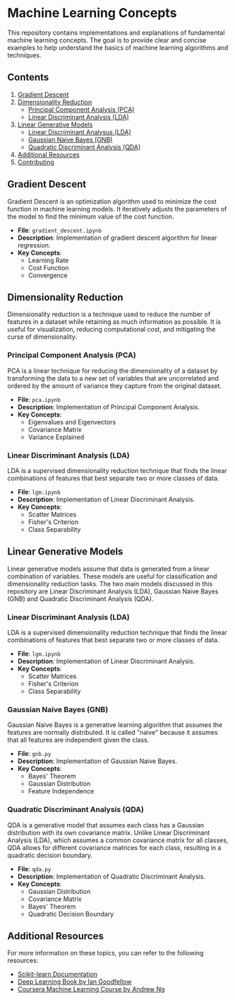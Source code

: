 # Machine Learning Concepts

This repository contains implementations and explanations of fundamental machine learning concepts. The goal is to provide clear and concise examples to help understand the basics of machine learning algorithms and techniques.

## Contents

1. [Gradient Descent](#gradient-descent)
2. [Dimensionality Reduction](#dimensionality-reduction)
   - [Principal Component Analysis (PCA)](#principal-component-analysis-pca)
   - [Linear Discriminant Analysis (LDA)](#linear-discriminant-analysis-lda)
4. [Linear Generative Models](#linear-generative-models)
   - [Linear Discriminant Analysus (LDA)](#linear-discriminant-analysis-lda)
   - [Gaussian Naive Bayes (GNB)](#gaussian-naive-bayes-gnb)
   - [Quadratic Discriminant Analysis (QDA)](#quadratic-discriminant-analysus-qda)
6. [Additional Resources](#additional-resources)
7. [Contributing](#contributing)

## Gradient Descent

Gradient Descent is an optimization algorithm used to minimize the cost function in machine learning models. It iteratively adjusts the parameters of the model to find the minimum value of the cost function.

- **File**: `gradient_descent.ipynb`
- **Description**: Implementation of gradient descent algorithm for linear regression.
- **Key Concepts**:
  - Learning Rate
  - Cost Function
  - Convergence

## Dimensionality Reduction

Dimensionality reduction is a technique used to reduce the number of features in a dataset while retaining as much information as possible. It is useful for visualization, reducing computational cost, and mitigating the curse of dimensionality.

### Principal Component Analysis (PCA)

PCA is a linear technique for reducing the dimensionality of a dataset by transforming the data to a new set of variables that are uncorrelated and ordered by the amount of variance they capture from the original dataset.

- **File**: `pca.ipynb`
- **Description**: Implementation of Principal Component Analysis.
- **Key Concepts**:
  - Eigenvalues and Eigenvectors
  - Covariance Matrix
  - Variance Explained

### Linear Discriminant Analysis (LDA)

LDA is a supervised dimensionality reduction technique that finds the linear combinations of features that best separate two or more classes of data.

- **File**: `lgm.ipynb`
- **Description**: Implementation of Linear Discriminant Analysis.
- **Key Concepts**:
  - Scatter Matrices
  - Fisher's Criterion
  - Class Separability
 
## Linear Generative Models 

Linear generative models assume that data is generated from a linear combination of variables. These models are useful for classification and dimensionality reduction tasks. The two main models discussed in this repository are Linear Discriminant Analysis (LDA), Gaussian Naive Bayes (GNB) and Quadratic Discriminant Analysis (QDA).

### Linear Discriminant Analysis (LDA)

LDA is a supervised dimensionality reduction technique that finds the linear combinations of features that best separate two or more classes of data.

- **File**: `lgm.ipynb`
- **Description**: Implementation of Linear Discriminant Analysis.
- **Key Concepts**:
  - Scatter Matrices
  - Fisher's Criterion
  - Class Separability

### Gaussian Naive Bayes (GNB)

Gaussian Naive Bayes is a generative learning algorithm that assumes the features are normally distributed. It is called "naive" because it assumes that all features are independent given the class.

- **File**: `gnb.py`
- **Description**: Implementation of Gaussian Naive Bayes.
- **Key Concepts**:
  - Bayes' Theorem
  - Gaussian Distribution
  - Feature Independence

### Quadratic Discriminant Analysis (QDA)

QDA is a generative model that assumes each class has a Gaussian distribution with its own covariance matrix. Unlike Linear Discriminant Analysis (LDA), which assumes a common covariance matrix for all classes, QDA allows for different covariance matrices for each class, resulting in a quadratic decision boundary.

- **File**: `qda.py`
- **Description**: Implementation of Quadratic Discriminant Analysis.
- **Key Concepts**:
  - Gaussian Distribution
  - Covariance Matrix
  - Bayes' Theorem
  - Quadratic Decision Boundary
    
## Additional Resources

For more information on these topics, you can refer to the following resources:

- [Scikit-learn Documentation](https://scikit-learn.org/stable/documentation.html)
- [Deep Learning Book by Ian Goodfellow](https://www.deeplearningbook.org/)
- [Coursera Machine Learning Course by Andrew Ng](https://www.coursera.org/learn/machine-learning)


